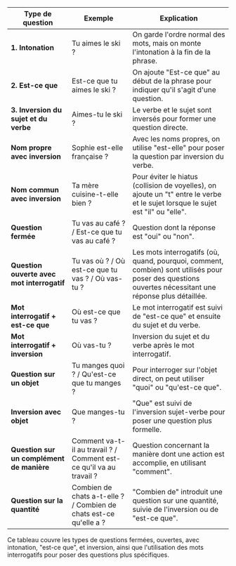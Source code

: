 
| **Type de question**                  | **Exemple**                                      | **Explication**                                                                                                                                                   |
|---------------------------------------|--------------------------------------------------|-------------------------------------------------------------------------------------------------------------------------------------------------------------------|
| **1. Intonation**                     | Tu aimes le ski ?                                | On garde l'ordre normal des mots, mais on monte l'intonation à la fin de la phrase.                                                                                |
| **2. Est-ce que**                     | Est-ce que tu aimes le ski ?                     | On ajoute "Est-ce que" au début de la phrase pour indiquer qu'il s'agit d'une question.                                                                            |
| **3. Inversion du sujet et du verbe** | Aimes-tu le ski ?                                | Le verbe et le sujet sont inversés pour former une question directe.                                                                                               |
| **Nom propre avec inversion**         | Sophie est-elle française ?                      | Avec les noms propres, on utilise "est-elle" pour poser la question par inversion du verbe.                                                                        |
| **Nom commun avec inversion**         | Ta mère cuisine-t-elle bien ?                    | Pour éviter le hiatus (collision de voyelles), on ajoute un "t" entre le verbe et le sujet lorsque le sujet est "il" ou "elle".                                    |
| **Question fermée**                   | Tu vas au café ? / Est-ce que tu vas au café ?   | Question dont la réponse est "oui" ou "non".                                                                                                                      |
| **Question ouverte avec mot interrogatif** | Tu vas où ? / Où est-ce que tu vas ? / Où vas-tu ? | Les mots interrogatifs (où, quand, pourquoi, comment, combien) sont utilisés pour poser des questions ouvertes nécessitant une réponse plus détaillée.             |
| **Mot interrogatif + est-ce que**     | Où est-ce que tu vas ?                          | Le mot interrogatif est suivi de "est-ce que" et ensuite du sujet et du verbe.                                                                                     |
| **Mot interrogatif + inversion**      | Où vas-tu ?                                      | Inversion du sujet et du verbe après le mot interrogatif.                                                                                                          |
| **Question sur un objet**             | Tu manges quoi ? / Qu'est-ce que tu manges ?     | Pour interroger sur l'objet direct, on peut utiliser "quoi" ou "qu'est-ce que".                                                                                   |
| **Inversion avec objet**              | Que manges-tu ?                                  | "Que" est suivi de l'inversion sujet-verbe pour poser une question plus formelle.                                                                                  |
| **Question sur un complément de manière** | Comment va-t-il au travail ? / Comment est-ce qu'il va au travail ? | Question concernant la manière dont une action est accomplie, en utilisant "comment".                                                                              |
| **Question sur la quantité**          | Combien de chats a-t-elle ? / Combien de chats est-ce qu'elle a ? | "Combien de" introduit une question sur une quantité, suivie de l'inversion ou de "est-ce que".                                                                    |

Ce tableau couvre les types de questions fermées, ouvertes, avec intonation, "est-ce que", et inversion, ainsi que l'utilisation des mots interrogatifs pour poser des questions plus spécifiques.
